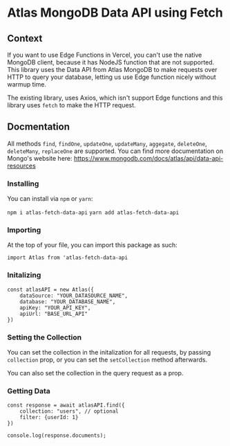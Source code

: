 # Atlas MongoDB Data API using Fetch

## Context

If you want to use Edge Functions in Vercel, you can't use the native MongoDB client, because it has NodeJS function that are not supported. This library uses the Data API from Atlas MongoDB to make requests over HTTP to query your database, letting us use Edge function nicely without warmup time.

The existing library, uses Axios, which isn't support Edge functions and this library uses `fetch` to make the HTTP request.

## Docmentation

All methods `find`, `findOne`, `updateOne`, `updateMany`, `aggegate`, `deleteOne`, `deleteMany`, `replaceOne` are supported. You can find more documentation on Mongo's website here: https://www.mongodb.com/docs/atlas/api/data-api-resources

### Installing

You can install via `npm` or `yarn`:

`npm i atlas-fetch-data-api`
`yarn add atlas-fetch-data-api`

### Importing

At the top of your file, you can import this package as such:

`import Atlas from 'atlas-fetch-data-api`

### Initalizing

```
const atlasAPI = new Atlas({
    dataSource: "YOUR_DATASOURCE_NAME",
    database: "YOUR_DATABASE_NAME",
    apiKey: "YOUR_API_KEY",
    apiUrl: "BASE_URL_API"
})
```

### Setting the Collection

You can set the collection in the initalization for all requests, by passing `collection` prop, or you can set the `setCollection` method afterwards.

You can also set the collection in the query request as a prop.

### Getting Data

```
const response = await atlasAPI.find({
    collection: "users", // optional
    filter: {userId: 1}
})

console.log(response.documents);
```
